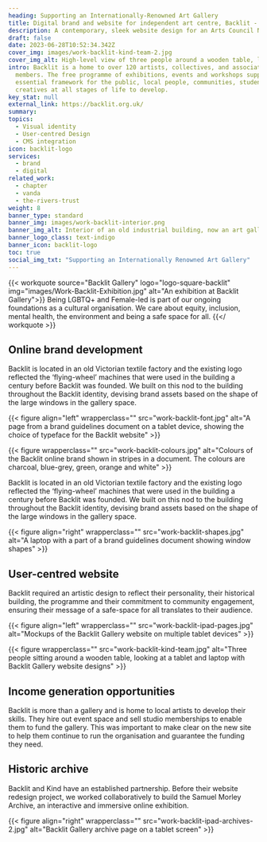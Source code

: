 ```yaml
---
heading: Supporting an Internationally-Renowned Art Gallery
title: Digital brand and website for independent art centre, Backlit - Kind
description: A contemporary, sleek website design for an Arts Council NPO
draft: false
date: 2023-06-28T10:52:34.342Z
cover_img: images/work-backlit-kind-team-2.jpg
cover_img_alt: High-level view of three people around a wooden table, looking at digital designs of Backlit Gallery website on a laptop and a tablet
intro: Backlit is a home to over 120 artists, collectives, and associate
  members. The free programme of exhibitions, events and workshops supports an
  essential framework for the public, local people, communities, students and
  creatives at all stages of life to develop.
key_stat: null
external_link: https://backlit.org.uk/
summary:
topics:
  - Visual identity
  - User-centred Design
  - CMS integration
icon: backlit-logo
services:
  - brand
  - digital
related_work:
  - chapter
  - vanda
  - the-rivers-trust
weight: 8
banner_type: standard
banner_img: images/work-backlit-interior.png
banner_img_alt: Interior of an old industrial building, now an art gallery
banner_logo_class: text-indigo
banner_icon: backlit-logo
toc: true
social_img_txt: "Supporting an Internationally Renowned Art Gallery"
---
```


{{< workquote source="Backlit Gallery" logo="logo-square-backlit" img="images/Work-Backlit-Exhibition.jpg" alt="An exhibition at Backlit Gallery">}}
Being LGBTQ+ and Female-led is part of our ongoing foundations as a cultural organisation. We care about equity, inclusion, mental health, the environment and being a safe space for all.
{{</ workquote >}}


<!-- Text left -->
<div class="w-full grid grid-cols-12 gap-x-2.5 gap-y-6 lg:gap-6 xl:gap-8">
  <div class="prose col-span-full lg:col-span-8">

  ## Online brand development

  Backlit is located in an old Victorian textile factory and the existing logo reflected the ‘flying-wheel’ machines that were used in the building a century before Backlit was founded. We built on this nod to the building throughout the Backlit identity, devising brand assets based on the shape of the large windows in the gallery space.

  </div>
</div>

{{< figure align="left" wrapperclass="" src="work-backlit-font.jpg" alt="A page from a brand guidelines document on a tablet device, showing the choice of typeface for the Backlit website" >}}

{{< figure wrapperclass="" src="work-backlit-colours.jpg" alt="Colours of the Backlit online brand shown in stripes in a document. The colours are charcoal, blue-grey, green, orange and white" >}}



<!-- Text right -->
<div class="w-full grid grid-cols-12 gap-x-2.5 gap-y-6 lg:gap-6 xl:gap-8">
  <div class="prose col-span-full lg:col-span-8 lg:col-start-5">

  Backlit is located in an old Victorian textile factory and the existing logo reflected the ‘flying-wheel’ machines that were used in the building a century before Backlit was founded. We built on this nod to the building throughout the Backlit identity, devising brand assets based on the shape of the large windows in the gallery space.

  </div>
</div>

{{< figure align="right" wrapperclass="" src="work-backlit-shapes.jpg" alt="A laptop with a part of a brand guidelines document showing window shapes" >}}


<!-- Text left -->
<div class="w-full grid grid-cols-12 gap-x-2.5 gap-y-6 lg:gap-6 xl:gap-8">
  <div class="prose col-span-full lg:col-span-8">

  ## User-centred website

  Backlit required an artistic design to reflect their personality, their historical building, the programme and their commitment to community engagement, ensuring their message of a safe-space for all translates to their audience.

  </div>
</div>

{{< figure align="left" wrapperclass="" src="work-backlit-ipad-pages.jpg" alt="Mockups of the Backlit Gallery website on multiple tablet devices" >}}

{{< figure wrapperclass="" src="work-backlit-kind-team.jpg" alt="Three people sitting around a wooden table, looking at a tablet and laptop with Backlit Gallery website designs" >}}


<!-- Text right -->
<div class="w-full grid grid-cols-12 gap-x-2.5 gap-y-6 lg:gap-6 xl:gap-8">
  <div class="prose col-span-full lg:col-span-8 lg:col-start-5">

  ## Income generation opportunities

  Backlit is more than a gallery and is home to local artists to develop their skills. They hire out event space and sell studio memberships to enable them to fund the gallery. This was important to make clear on the new site to help them continue to run the organisation and guarantee the funding they need.

  ## Historic archive

  Backlit and Kind have an established partnership. Before their website redesign project, we worked collaboratively to build the Samuel Morley Archive, an interactive and immersive online exhibition.

  </div>
</div>

{{< figure align="right" wrapperclass="" src="work-backlit-ipad-archives-2.jpg" alt="Backlit Gallery archive page on a tablet screen" >}}